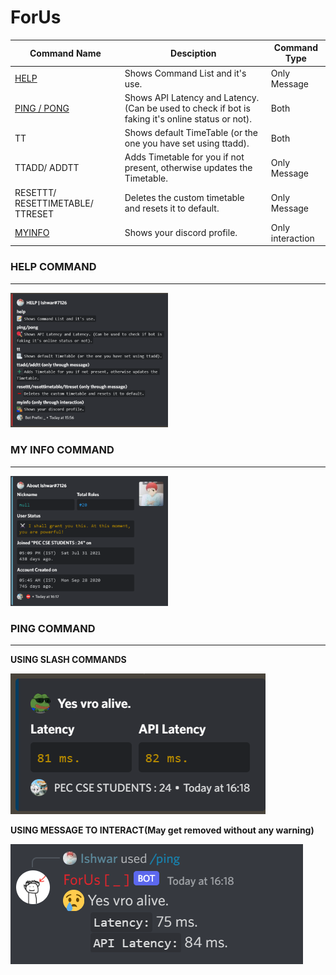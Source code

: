 # ForUs

| Command Name | Desciption | Command Type |
|--------------|------------|--------------|
| [HELP](#help-command) | Shows Command List and it's use. | Only Message |
| [PING / PONG](#ping-command) | Shows API Latency and Latency. (Can be used to check if bot is faking it's online status or not). | Both |
| TT | Shows default TimeTable (or the one you have set using ttadd). | Both | 
|  TTADD/ ADDTT | Adds Timetable for you if not present, otherwise updates the Timetable. | Only Message |
| RESETTT/ RESETTIMETABLE/ TTRESET | Deletes the custom timetable and resets it to default. | Only Message |
| [MYINFO](#myinfo-command) | Shows your discord profile. | Only interaction |


### HELP COMMAND
---

<img src="./assets/preview/help.png"  width=50% height=50%>

### MY INFO COMMAND
---

<img src="./assets/preview/myinfo.png"  width=50% height=50%>

### PING COMMAND
---

**USING SLASH COMMANDS**

![PingEmbed](assets/preview/pingEmbed.png)

**USING MESSAGE TO INTERACT(May get removed without any warning)**

![pingMsg](assets/preview/pingMsg.png)